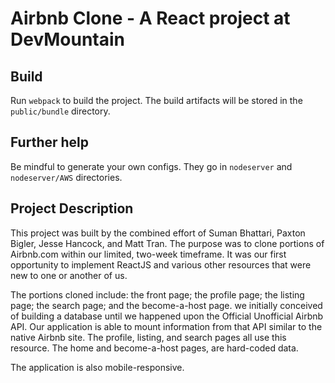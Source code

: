 # Airbnb Clone - A React project at DevMountain

## Build

Run `webpack` to build the project. The build artifacts will be stored in the `public/bundle` directory.

## Further help

Be mindful to generate your own configs. They go in `nodeserver` and `nodeserver/AWS` directories.

## Project Description

This project was built by the combined effort of Suman Bhattari, Paxton Bigler, Jesse Hancock, and Matt Tran. The purpose was to clone portions of Airbnb.com within our limited, two-week timeframe. It was our first opportunity to implement ReactJS and various other resources that were new to one or another of us. 

The portions cloned include: the front page; the profile page; the listing page; the search page; and the become-a-host page. we initially conceived of building a database until we happened upon the Official Unofficial Airbnb API. Our application is able to mount information from that API similar to the native Airbnb site. The profile, listing, and search pages all use this resource. The home and become-a-host pages, are hard-coded data. 

The application is also mobile-responsive. 
